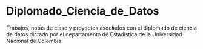 # Diplomado_Ciencia_de_Datos
Trabajos, notas de clase y proyectos asociados con el diplomado de ciencia de datos dictado por el departamento de Estadística de la Universidad Nacional de Colombia. 
